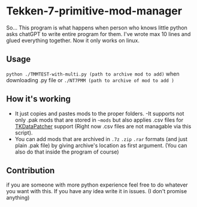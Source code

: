 # Tekken-7-primitive-mod-manager
So...
This program is what happens when person who knows little python asks chatGPT to write entire program for them.
I've wrote max 10 lines and glued everything together.
Now it only works on linux.

## Usage
```python ./TMMTEST-with-multi.py (path to archive mod to add)``` when downloading .py file
or
```./NT7PMM (path to archive of mod to add )```

## How it's working
- It just copies and pastes mods to the proper folders.
 -It supports not only .pak mods that are stored in ```~mods``` but also applies .csv files for [TKDataPatcher](https://tekkenmods.com/mod/2301/tkdatapatcher) support (Right now .csv files are not managable via this script).
- You can add mods that are archived in `.7z` `.zip` `.rar` formats (and just plain .pak file) by giving archive's location as first argument. (You can also do that inside the program of course)

## Contribution
if you are someone with more python experience feel free to do whatever you want with this. If you have any idea write it in issues. (I don't promise anything)
